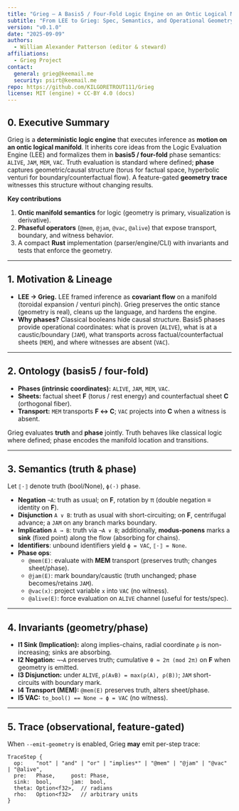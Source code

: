 ```yaml
---
title: "Grieg — A Basis5 / Four-Fold Logic Engine on an Ontic Logical Manifold"
subtitle: "From LEE to Grieg: Spec, Semantics, and Operational Geometry"
version: "v0.1.0"
date: "2025-09-09"
authors:
  - William Alexander Patterson (editor & steward)
affiliations:
  - Grieg Project
contact:
  general: grieg@keemail.me
  security: psirt@keemail.me
repo: https://github.com/KILGORETROUT111/Grieg
license: MIT (engine) + CC-BY 4.0 (docs)
---
```


## 0. Executive Summary

Grieg is a **deterministic logic engine** that executes inference as **motion on an ontic logical manifold**. It inherits core ideas from the Logic Evaluation Engine (LEE) and formalizes them in **basis5 / four-fold** phase semantics: `ALIVE`, `JAM`, `MEM`, `VAC`. Truth evaluation is standard where defined; **phase** captures geometric/causal structure (torus for factual space, hyperbolic venturi for boundary/counterfactual flow). A feature-gated **geometry trace** witnesses this structure without changing results.

**Key contributions**
1. **Ontic manifold semantics** for logic (geometry is primary, visualization is derivative).
2. **Phaseful operators** (`@mem`, `@jam`, `@vac`, `@alive`) that expose transport, boundary, and witness behavior.
3. A compact **Rust** implementation (parser/engine/CLI) with invariants and tests that enforce the geometry.

---

## 1. Motivation & Lineage

- **LEE → Grieg.** LEE framed inference as **covariant flow** on a manifold (toroidal expansion / venturi pinch). Grieg preserves the ontic stance (geometry is real), cleans up the language, and hardens the engine.
- **Why phases?** Classical booleans hide causal structure. Basis5 phases provide operational coordinates: what is proven (`ALIVE`), what is at a caustic/boundary (`JAM`), what transports across factual/counterfactual sheets (`MEM`), and where witnesses are absent (`VAC`).

---

## 2. Ontology (basis5 / four-fold)

- **Phases (intrinsic coordinates):** `ALIVE`, `JAM`, `MEM`, `VAC`.
- **Sheets:** factual sheet **F** (torus / rest energy) and counterfactual sheet **C** (orthogonal fiber).
- **Transport:** `MEM` transports **F ↔ C**; `VAC` projects into **C** when a witness is absent.

Grieg evaluates **truth** and **phase** jointly. Truth behaves like classical logic where defined; phase encodes the manifold location and transitions.

---

## 3. Semantics (truth & phase)

Let `⟦·⟧` denote truth (bool/None), `ϕ(·)` phase.

- **Negation** `¬A`: truth as usual; on **F**, rotation by π (double negation ≡ identity on **F**).
- **Disjunction** `A ∨ B`: truth as usual with short-circuiting; on **F**, centrifugal advance; a `JAM` on any branch marks boundary.
- **Implication** `A → B`: truth via `¬A ∨ B`; additionally, **modus-ponens** marks a **sink** (fixed point) along the flow (absorbing for chains).
- **Identifiers**: unbound identifiers yield `ϕ = VAC`, `⟦·⟧ = None`.
- **Phase ops**:
  - `@mem(E)`: evaluate with **MEM** transport (preserves truth; changes sheet/phase).
  - `@jam(E)`: mark boundary/caustic (truth unchanged; phase becomes/retains `JAM`).
  - `@vac(x)`: project variable `x` into `VAC` (no witness).
  - `@alive(E)`: force evaluation on `ALIVE` channel (useful for tests/spec).

---

## 4. Invariants (geometry/phase)

- **I1 Sink (Implication):** along implies-chains, radial coordinate `ρ` is non-increasing; sinks are absorbing.
- **I2 Negation:** `¬¬A` preserves truth; cumulative `θ ≈ 2π (mod 2π)` on **F** when geometry is emitted.
- **I3 Disjunction:** under `ALIVE`, `ρ(A∨B) = max(ρ(A), ρ(B))`; `JAM` short-circuits with boundary mark.
- **I4 Transport (MEM):** `@mem(E)` preserves truth, alters sheet/phase.
- **I5 VAC:** `to_bool() == None ⇒ ϕ = VAC` (no witness).

---

## 5. Trace (observational, feature-gated)

When `--emit-geometry` is enabled, Grieg **may** emit per-step trace:

```text
TraceStep {
  op:    "not" | "and" | "or" | "implies*" | "@mem" | "@jam" | "@vac" | "@alive",
  pre:   Phase,     post: Phase,
  sink:  bool,      jam:  bool,
  theta: Option<f32>,  // radians
  rho:   Option<f32>   // arbitrary units
}
